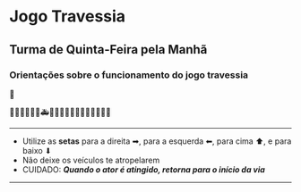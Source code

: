 # Jogo Travessia
## Turma de Quinta-Feira pela Manhã
### Orientações sobre o funcionamento do jogo travessia
:car:

🚗🚓🚕🚛🚚🚒🚑🏃‍♀️🏃‍♂️🏃‍♀️🏃‍♂️🏃‍♀️🏃‍♂️

---
- Utilize as **setas** para a direita ➡, para a esquerda ⬅, para cima ⬆, e para baixo ⬇
- Não deixe os veículos te atropelarem
- CUIDADO: ***Quando o ator é atingido, retorna para o início da via***
---
